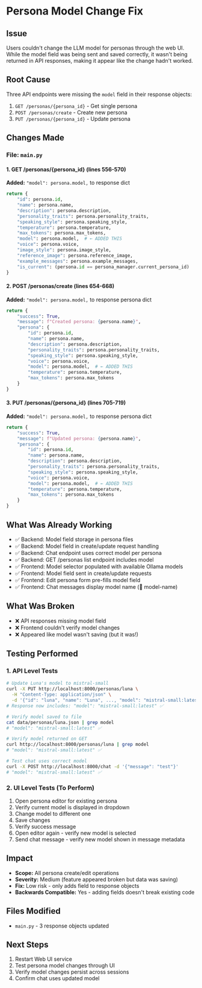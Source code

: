 # Persona Model Change Fix

## Issue
Users couldn't change the LLM model for personas through the web UI. While the model field was being sent and saved correctly, it wasn't being returned in API responses, making it appear like the change hadn't worked.

## Root Cause
Three API endpoints were missing the `model` field in their response objects:
1. `GET /personas/{persona_id}` - Get single persona
2. `POST /personas/create` - Create new persona  
3. `PUT /personas/{persona_id}` - Update persona

## Changes Made

### File: `main.py`

#### 1. GET /personas/{persona_id} (lines 556-570)
**Added:** `"model": persona.model,` to response dict

```python
return {
    "id": persona.id,
    "name": persona.name,
    "description": persona.description,
    "personality_traits": persona.personality_traits,
    "speaking_style": persona.speaking_style,
    "temperature": persona.temperature,
    "max_tokens": persona.max_tokens,
    "model": persona.model,  # ← ADDED THIS
    "voice": persona.voice,
    "image_style": persona.image_style,
    "reference_image": persona.reference_image,
    "example_messages": persona.example_messages,
    "is_current": (persona.id == persona_manager.current_persona_id)
}
```

#### 2. POST /personas/create (lines 654-668)
**Added:** `"model": persona.model,` to response persona dict

```python
return {
    "success": True,
    "message": f"Created persona: {persona.name}",
    "persona": {
        "id": persona.id,
        "name": persona.name,
        "description": persona.description,
        "personality_traits": persona.personality_traits,
        "speaking_style": persona.speaking_style,
        "voice": persona.voice,
        "model": persona.model,  # ← ADDED THIS
        "temperature": persona.temperature,
        "max_tokens": persona.max_tokens
    }
}
```

#### 3. PUT /personas/{persona_id} (lines 705-719)
**Added:** `"model": persona.model,` to response persona dict

```python
return {
    "success": True,
    "message": f"Updated persona: {persona.name}",
    "persona": {
        "id": persona.id,
        "name": persona.name,
        "description": persona.description,
        "personality_traits": persona.personality_traits,
        "speaking_style": persona.speaking_style,
        "voice": persona.voice,
        "model": persona.model,  # ← ADDED THIS
        "temperature": persona.temperature,
        "max_tokens": persona.max_tokens
    }
}
```

## What Was Already Working
- ✅ Backend: Model field storage in persona files
- ✅ Backend: Model field in create/update request handling
- ✅ Backend: Chat endpoint uses correct model per persona
- ✅ Backend: GET /personas list endpoint includes model
- ✅ Frontend: Model selector populated with available Ollama models
- ✅ Frontend: Model field sent in create/update requests
- ✅ Frontend: Edit persona form pre-fills model field
- ✅ Frontend: Chat messages display model name (🤖 model-name)

## What Was Broken
- ❌ API responses missing model field
- ❌ Frontend couldn't verify model changes
- ❌ Appeared like model wasn't saving (but it was!)

## Testing Performed

### 1. API Level Tests
```bash
# Update Luna's model to mistral-small
curl -X PUT http://localhost:8000/personas/luna \
  -H "Content-Type: application/json" \
  -d '{"id": "luna", "name": "Luna", ..., "model": "mistral-small:latest"}'
# Response now includes: "model": "mistral-small:latest" ✅

# Verify model saved to file
cat data/personas/luna.json | grep model
# "model": "mistral-small:latest" ✅

# Verify model returned on GET
curl http://localhost:8000/personas/luna | grep model
# "model": "mistral-small:latest" ✅

# Test chat uses correct model
curl -X POST http://localhost:8000/chat -d '{"message": "test"}'
# "model": "mistral-small:latest" ✅
```

### 2. UI Level Tests (To Perform)
1. Open persona editor for existing persona
2. Verify current model is displayed in dropdown
3. Change model to different one
4. Save changes
5. Verify success message
6. Open editor again - verify new model is selected
7. Send chat message - verify new model shown in message metadata

## Impact
- **Scope:** All persona create/edit operations
- **Severity:** Medium (feature appeared broken but data was saving)
- **Fix:** Low risk - only adds field to response objects
- **Backwards Compatible:** Yes - adding fields doesn't break existing code

## Files Modified
- `main.py` - 3 response objects updated

## Next Steps
1. Restart Web UI service
2. Test persona model changes through UI
3. Verify model changes persist across sessions
4. Confirm chat uses updated model
